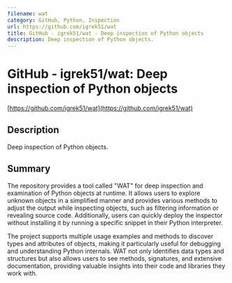 ```yaml
---
filename: wat
category: GitHub, Python, Inspection
url: https://github.com/igrek51/wat
title: GitHub - igrek51/wat - Deep inspection of Python objects
description: Deep inspection of Python objects.
---
```

# GitHub - igrek51/wat: Deep inspection of Python objects

[https://github.com/igrek51/wat](https://github.com/igrek51/wat)

## Description

Deep inspection of Python objects.

## Summary

The repository provides a tool called "WAT" for deep inspection and examination of Python objects at runtime. It allows users to explore unknown objects in a simplified manner and provides various methods to adjust the output while inspecting objects, such as filtering information or revealing source code. Additionally, users can quickly deploy the inspector without installing it by running a specific snippet in their Python interpreter.

The project supports multiple usage examples and methods to discover types and attributes of objects, making it particularly useful for debugging and understanding Python internals. WAT not only identifies data types and structures but also allows users to see methods, signatures, and extensive documentation, providing valuable insights into their code and libraries they work with.
